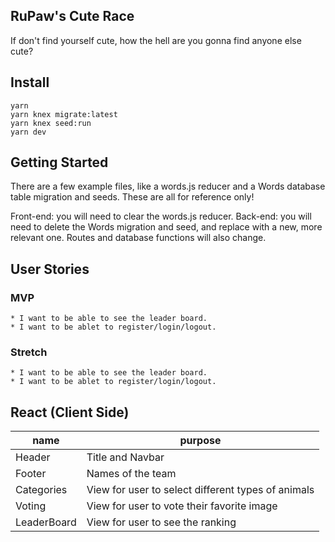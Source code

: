 ## RuPaw's Cute Race
If don't find yourself cute, how the hell are you gonna find anyone else cute?

## Install

```
yarn
yarn knex migrate:latest
yarn knex seed:run
yarn dev
```

## Getting Started
  There are a few example files, like a words.js reducer and a Words database table migration and seeds. These are all for reference only!

  Front-end: you will need to clear the words.js reducer.
  Back-end: you will need to delete the Words migration and seed, and replace with a new, more relevant one. Routes and database functions will also change.
  
## User Stories

### MVP

    * I want to be able to see the leader board.
    * I want to be ablet to register/login/logout.

### Stretch

    * I want to be able to see the leader board.
    * I want to be ablet to register/login/logout.

## React (Client Side)
  | name | purpose |
  | --- | --- |
  | Header | Title and Navbar |
  | Footer | Names of the team |
  | Categories | View for user to select different types of animals |
  | Voting |View for user to vote their favorite image |
  | LeaderBoard | View for user to see the ranking  |
